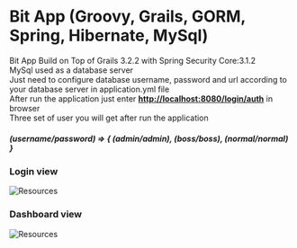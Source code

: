 # Bit App (Groovy, Grails, GORM, Spring, Hibernate, MySql)
Bit App Build on Top of Grails 3.2.2 with Spring Security Core:3.1.2
<br/> MySql used as a database server
<br/> Just need to configure database username, password and url according to your database server in application.yml  file
<br/> After run the application just enter [**http://localhost:8080/login/auth**](http://localhost:8080/login/auth) in browser
<br/> Three set of user you will get after run the application 

##### (username/password) => { (admin/admin), (boss/boss), (normal/normal) }
 
 
 ### Login view
 ![Resources](https://github.com/javagrails/bitapp/blob/master/docs/login.png)
 
 ### Dashboard view
 ![Resources](https://github.com/javagrails/bitapp/blob/master/docs/bit-app-home.png)